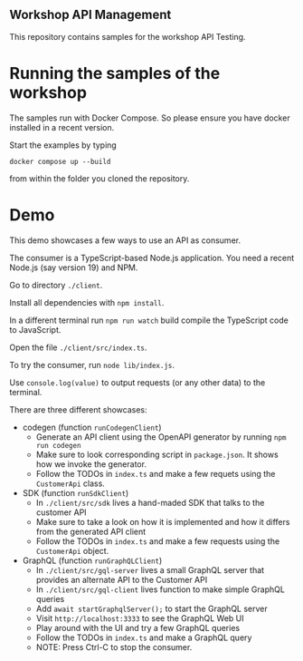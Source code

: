## Workshop API Management

This repository contains samples for the workshop API Testing.

# Running the samples of the workshop

The samples run with Docker Compose.
So please ensure you have docker installed in a recent version.

Start the examples by typing

```
docker compose up --build
```

from within the folder you cloned the repository.

# Demo

This demo showcases a few ways to use an API as consumer.

The consumer is a TypeScript-based Node.js application. You need a recent Node.js (say version 19) and NPM.

Go to directory `./client`.

Install all dependencies with `npm install`.

In a different terminal run `npm run watch` build compile the TypeScript code to JavaScript.

Open the file `./client/src/index.ts`.

To try the consumer, run `node lib/index.js`.

Use `console.log(value)` to output requests (or any other data) to the terminal.

There are three different showcases:

- codegen (function `runCodegenClient`)
  - Generate an API client using the OpenAPI generator by running `npm run codegen`
  - Make sure to look corresponding script in `package.json`. It shows how we invoke the generator.
  - Follow the TODOs in `index.ts` and make a few requets using the `CustomerApi` class.
- SDK (function `runSdkClient`)
  - In `./client/src/sdk` lives a hand-maded SDK that talks to the customer API
  - Make sure to take a look on how it is implemented and how it differs from the generated API client
  - Follow the TODOs in `index.ts` and make a few requests using the `CustomerApi` object.
- GraphQL (function `runGraphQLClient`)
  - In `./client/src/gql-server` lives a small GraphQL server that provides an alternate API to the Customer API
  - In `./client/src/gql-client` lives function to make simple GraphQL queries
  - Add `await startGraphqlServer();` to start the GraphQL server
  - Visit `http://localhost:3333` to see the GraphQL Web UI
  - Play around with the UI and try a few GraphQL queries
  - Follow the TODOs in `index.ts` and make a GraphQL query
  - NOTE: Press Ctrl-C to stop the consumer.
